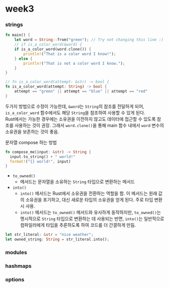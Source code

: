 # week3

### strings

```rust
fn main() {
    let word = String::from("green"); // Try not changing this line :)
    // if is_a_color_word(&word) {
    if is_a_color_word(word.clone()) {
        println!("That is a color word I know!");
    } else {
        println!("That is not a color word I know.");
    }
}

// fn is_a_color_word(attempt: &str) -> bool {
fn is_a_color_word(attempt: String) -> bool {
    attempt == "green" || attempt == "blue" || attempt == "red"
}
```

두가지 방법으로 수정이 가능한데, `&word`는 `String`의 참조를 전달하게 되어, `is_a_color_word` 함수에서도 해당 `String`을 참조하여 사용할 수 있게 된다.   
Rust에서는 가능한 경우에는 소유권을 이전하지 않고도 데이터에 접근할 수 있도록 참조를 사용하는 것이 권장. 그래서 `word.clone()`을 통해 main 함수 내에서 `word` 변수의 소유권을 보존하는 것이 좋음.   

문자열 compose 하는 방법

```rust
fn compose_me(input: &str) -> String {
  input.to_string() + " world!"
  format!("{} world!", input)
}
```

- `to_owned()`
  - 메서드는 문자열을 소유하는 `String` 타입으로 변환하는 메서드
- `into()`
  - `into()` 메서드는 Rust에서 소유권을 전환하는 역할을 함. 이 메서드는 원래 값의 소유권을 포기하고, 대신 새로운 타입의 소유권을 얻게 된다. 주로 타입 변환시 사용.
  - `into()` 메서드는 `to_owned()` 메서드와 유사하게 동작하지만, `to_owned()`는 명시적으로 `String` 타입으로 변환하는 데 사용되는 반면, `into()`는 일반적으로 컴파일러에게 타입을 추론하도록 하여 코드를 더 간결하게 만듬.

```rust
let str_literal: &str = "nice weather";
let owned_string: String = str_literal.into();
```

### modules

### hashmaps

### options
